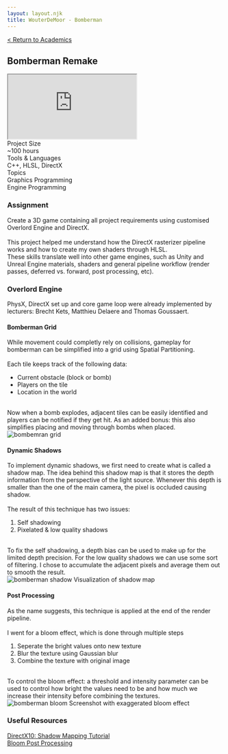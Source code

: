 ```yaml
---
layout: layout.njk
title: WouterDeMoor - Bomberman
---
```


<article class="project-page container">
<div class="project-page-head">
    <a href="/academic">< Return to Academics</a>
    <h2 class="project-title">Bomberman Remake</h2>
</div>
<div class="project-intro">
    <iframe class="project-video"
    title="Bomberman - Trailer"
    src="https://www.youtube.com/embed/7mh5uRZ0Lmc"
    allow="accelerometer; autoplay; clipboard-write; encrypted-media; gyroscope; picture-in-picture" allowfullscreen>
    </iframe>
    <div class="project-data">
        <div>
            <div class="data-title">Project Size</div>
            <div class="data-text">~100 hours</div>
        </div>
        <div>
            <div class="data-title">Tools &amp; Languages</div>
            <div class="data-text">C++, HLSL, DirectX</div>
        </div>
        <div>
            <div class="data-title">Topics</div>
            <div class="data-text">
            Graphics Programming </br>
            Engine Programming
            </div>
        </div>
    </div>
</div>

<section class="project-section">
    <h3>Assignment</h3>
    <div class="project-description">
        Create a 3D game containing all project requirements using customised Overlord Engine and DirectX.</br>
        </br>
        This project helped me understand how the DirectX rasterizer pipeline works and how to create my own shaders through HLSL. </br>
        These skills translate well into other game engines, such as Unity and Unreal Engine materials, shaders and general pipeline workflow (render passes, deferred vs. forward, post processing, etc).
    </div>
</section>

<section class="project-section">
    <h3>Overlord Engine</h3>
    <div class="project-task-100">
        <div class="task-container">
            <div>
            PhysX, DirectX set up and core game loop were already implemented by lecturers: Brecht Kets, Matthieu Delaere and Thomas Goussaert.
            </div>
        </div>
    </div>
    <div class="project-task-100">
        <h4>Bomberman Grid</h4>
        <div class="task-container">
            <div>
            While movement could completly rely on collisions, gameplay for bomberman can be simplified into a grid using Spatial Partitioning. </br>
            </br>
            Each tile keeps track of the following data: 
            <ul class="dot-list">
                <li>Current obstacle (block or bomb)</li>
                <li>Players on the tile</li>
                <li>Location in the world</li>
            </ul> </br>
            Now when a bomb explodes, adjacent tiles can be easily identified and players can be notified if they get hit. As an added bonus: this also simplifies placing and moving through bombs when placed.
            </div>
            <img src="/img/bomberman_grid.png" alt="bombemran grid" loading="lazy"/>
        </div>
    </div>
    <div class="project-task-100">
        <h4>Dynamic Shadows</h4>
        <div class="task-container">
            <div>
            To implement dynamic shadows, we first need to create what is called a shadow map. The idea behind this shadow map is that it stores the depth information from the perspective of the light source. Whenever this depth is smaller than the one of the main camera, the pixel is occluded causing shadow. </br>
            </br>
            The result of this technique has two issues:
            <ol class="number-list">
                <li>Self shadowing</li>
                <li>Pixelated &amp; low quality shadows</li>
            </ol> </br>
            To fix the self shadowing, a depth bias can be used to make up for the limited depth precision. For the low quality shadows we can use some sort of filtering. I chose to accumulate the adjacent pixels and average them out to smooth the result.
            </div>
            <div class="image-subtext-container">
                <img src="/img/bomberman_shadow.png" alt="bomberman shadow" loading="lazy"/>
                Visualization of shadow map
            </div>
        </div>
    </div>
    <div class="project-task-100">
        <h4>Post Processing</h4>
        <div class="task-container">
            <div>
            As the name suggests, this technique is applied at the end of the render pipeline. </br>
            </br>
            I went for a bloom effect, which is done through multiple steps</br>
            <ol class="number-list">
                <li>Seperate the bright values onto new texture</li>
                <li>Blur the texture using Gaussian blur</li>
                <li>Combine the texture with original image</li>
            </ol></br>
            To control the bloom effect: a threshold and intensity parameter can be used to control how bright the values need to be and how much we increase their intensity before combining the textures.
            </div>
            <div class="image-subtext-container">
                <img src="/img/bomberman_bloom.png" alt="bomberman bloom" loading="lazy"/>
                Screenshot with exaggerated bloom effect
            </div>
        </div>
    </div>
</section>

<section class="project-section">
    <h3>Useful Resources</h3>
    <div class="project-credits">
        <a href="https://takinginitiative.wordpress.com/2011/05/15/directx10-tutorial-10-shadow-mapping/" target="_blank" rel="noopener noreferrer">DirectX10: Shadow Mapping Tutorial</a>
    </div>
    <div class="project-credits">
        <a href="https://pingpoli.medium.com/the-bloom-post-processing-effect-9352fa800caf" target="_blank" rel="noopener noreferrer">Bloom Post Processing</a>
    </div>
</section>
</article>